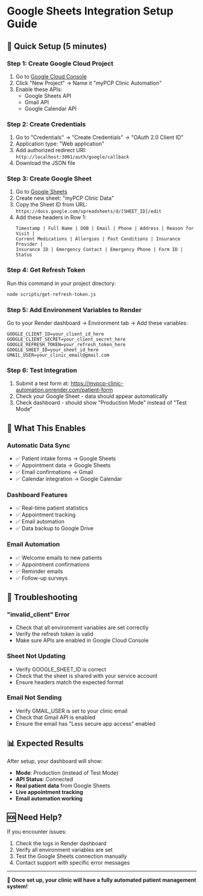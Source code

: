 # Google Sheets Integration Setup Guide

## 🎯 **Quick Setup (5 minutes)**

### **Step 1: Create Google Cloud Project**
1. Go to [Google Cloud Console](https://console.cloud.google.com/)
2. Click "New Project" → Name it "myPCP Clinic Automation"
3. Enable these APIs:
   - Google Sheets API
   - Gmail API
   - Google Calendar API

### **Step 2: Create Credentials**
1. Go to "Credentials" → "Create Credentials" → "OAuth 2.0 Client ID"
2. Application type: "Web application"
3. Add authorized redirect URI: `http://localhost:3001/auth/google/callback`
4. Download the JSON file

### **Step 3: Create Google Sheet**
1. Go to [Google Sheets](https://sheets.google.com)
2. Create new sheet: "myPCP Clinic Data"
3. Copy the Sheet ID from URL: `https://docs.google.com/spreadsheets/d/[SHEET_ID]/edit`
4. Add these headers in Row 1:
   ```
   Timestamp | Full Name | DOB | Email | Phone | Address | Reason for Visit | 
   Current Medications | Allergies | Past Conditions | Insurance Provider | 
   Insurance ID | Emergency Contact | Emergency Phone | Form ID | Status
   ```

### **Step 4: Get Refresh Token**
Run this command in your project directory:
```bash
node scripts/get-refresh-token.js
```

### **Step 5: Add Environment Variables to Render**
Go to your Render dashboard → Environment tab → Add these variables:

```
GOOGLE_CLIENT_ID=your_client_id_here
GOOGLE_CLIENT_SECRET=your_client_secret_here
GOOGLE_REFRESH_TOKEN=your_refresh_token_here
GOOGLE_SHEET_ID=your_sheet_id_here
GMAIL_USER=your_clinic_email@gmail.com
```

### **Step 6: Test Integration**
1. Submit a test form at: https://mypcp-clinic-automation.onrender.com/patient-form
2. Check your Google Sheet - data should appear automatically
3. Check dashboard - should show "Production Mode" instead of "Test Mode"

## 🔧 **What This Enables**

### **Automatic Data Sync**
- ✅ Patient intake forms → Google Sheets
- ✅ Appointment data → Google Sheets  
- ✅ Email confirmations → Gmail
- ✅ Calendar integration → Google Calendar

### **Dashboard Features**
- ✅ Real-time patient statistics
- ✅ Appointment tracking
- ✅ Email automation
- ✅ Data backup to Google Drive

### **Email Automation**
- ✅ Welcome emails to new patients
- ✅ Appointment confirmations
- ✅ Reminder emails
- ✅ Follow-up surveys

## 🚨 **Troubleshooting**

### **"invalid_client" Error**
- Check that all environment variables are set correctly
- Verify the refresh token is valid
- Make sure APIs are enabled in Google Cloud Console

### **Sheet Not Updating**
- Verify GOOGLE_SHEET_ID is correct
- Check that the sheet is shared with your service account
- Ensure headers match the expected format

### **Email Not Sending**
- Verify GMAIL_USER is set to your clinic email
- Check that Gmail API is enabled
- Ensure the email has "Less secure app access" enabled

## 📊 **Expected Results**

After setup, your dashboard will show:
- **Mode**: Production (instead of Test Mode)
- **API Status**: Connected
- **Real patient data** from Google Sheets
- **Live appointment tracking**
- **Email automation working**

## 🆘 **Need Help?**

If you encounter issues:
1. Check the logs in Render dashboard
2. Verify all environment variables are set
3. Test the Google Sheets connection manually
4. Contact support with specific error messages

---

**🎉 Once set up, your clinic will have a fully automated patient management system!**

